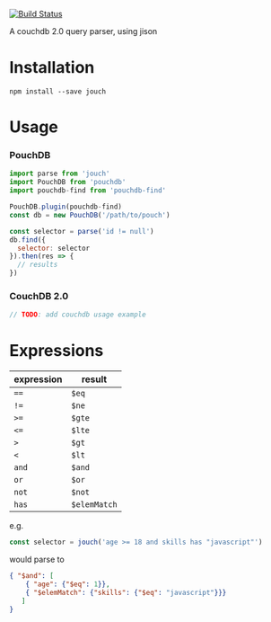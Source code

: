 [![Build Status](https://semaphoreci.com/api/v1/jonotron/jouch/branches/master/shields_badge.svg)](https://semaphoreci.com/jonotron/jouch)

A couchdb 2.0 query parser, using jison

Installation
============

    npm install --save jouch

Usage
=====

### PouchDB

```javascript
import parse from 'jouch'
import PouchDB from 'pouchdb'
import pouchdb-find from 'pouchdb-find'

PouchDB.plugin(pouchdb-find)
const db = new PouchDB('/path/to/pouch')

const selector = parse('id != null')
db.find({
  selector: selector
}).then(res => {
  // results
})
```

### CouchDB 2.0

```javascript
// TODO: add couchdb usage example
```

Expressions
===========

| expression | result           |
|------------|------------------|
| `==`       | `$eq`            |
| `!=`       | `$ne`            |
| `>=`       | `$gte`           |
| `<=`       | `$lte`           |
| `>`        | `$gt`            |
| `<`        | `$lt`            |
| `and`      | `$and`           |
| `or`       | `$or`            |
| `not`      | `$not`           |
| `has`      | `$elemMatch`     |

e.g.

```javascript
const selector = jouch('age >= 18 and skills has "javascript"')
```

would parse to
```json
{ "$and": [
    { "age": {"$eq": 1}},
    { "$elemMatch": {"skills": {"$eq": "javascript"}}}
   ]
}
```



